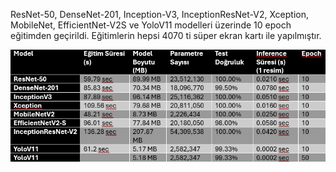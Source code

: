 ResNet-50, DenseNet-201, Inception-V3, InceptionResNet-V2, Xception, MobileNet, EfficientNet-V2S ve YoloV11 modelleri üzerinde 10 epoch eğitimden geçirildi.
Eğitimlerin hepsi 4070 ti süper ekran kartı ile yapılmıştır.

![alt text](image.png)